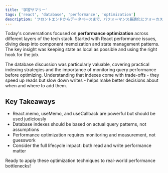```yaml
---
title: '学習サマリー'
tags: ['react', 'database', 'performance', 'optimization']
description: 'フロントエンドからデータベースまで、パフォーマンス最適化にフォーカスした一日。React コンポーネントのメモ化と State 管理、データベースインデックスの戦略的活用を学習。'
---
```


Today's conversations focused on **performance optimization** across different layers of the tech stack. Started with React performance issues, diving deep into component memoization and state management patterns. The key insight was keeping state as local as possible and using the right hook for the job.

The database discussion was particularly valuable, covering practical indexing strategies and the importance of monitoring query performance before optimizing. Understanding that indexes come with trade-offs - they speed up reads but slow down writes - helps make better decisions about when and where to add them.

## Key Takeaways

- React.memo, useMemo, and useCallback are powerful but should be used judiciously
- Database indexes should be based on actual query patterns, not assumptions
- Performance optimization requires monitoring and measurement, not guesswork
- Consider the full lifecycle impact: both read and write performance matter

Ready to apply these optimization techniques to real-world performance bottlenecks!
